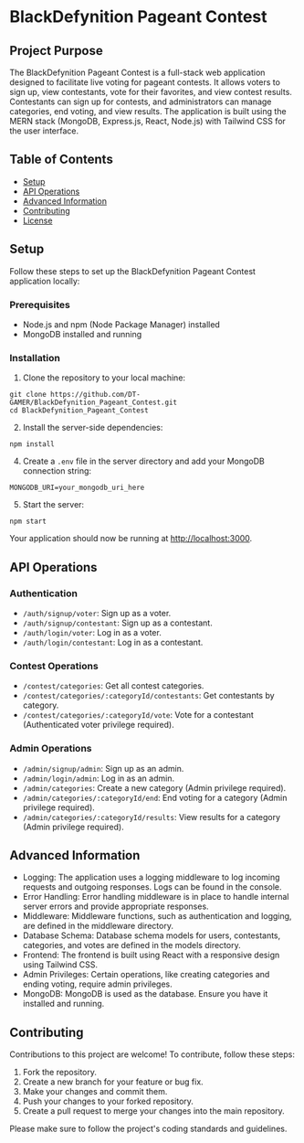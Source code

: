 # BlackDefynition Pageant Contest

## Project Purpose

The BlackDefynition Pageant Contest is a full-stack web application designed to facilitate live voting for pageant contests. It allows voters to sign up, view contestants, vote for their favorites, and view contest results. Contestants can sign up for contests, and administrators can manage categories, end voting, and view results. The application is built using the MERN stack (MongoDB, Express.js, React, Node.js) with Tailwind CSS for the user interface.

## Table of Contents

- [Setup](#setup)
- [API Operations](#api-operations)
- [Advanced Information](#advanced-information)
- [Contributing](#contributing)
- [License](#license)

## Setup

Follow these steps to set up the BlackDefynition Pageant Contest application locally:

### Prerequisites

- Node.js and npm (Node Package Manager) installed
- MongoDB installed and running

### Installation

1. Clone the repository to your local machine:

```
git clone https://github.com/DT-GAMER/BlackDefynition_Pageant_Contest.git
cd BlackDefynition_Pageant_Contest
```

2. Install the server-side dependencies:

```
npm install
```

4. Create a `.env` file in the server directory and add your MongoDB connection string:

```env
MONGODB_URI=your_mongodb_uri_here
```

5. Start the server:

```
npm start
```

Your application should now be running at [http://localhost:3000](http://localhost:3000).

## API Operations

### Authentication

- `/auth/signup/voter`: Sign up as a voter.
- `/auth/signup/contestant`: Sign up as a contestant.
- `/auth/login/voter`: Log in as a voter.
- `/auth/login/contestant`: Log in as a contestant.

### Contest Operations

- `/contest/categories`: Get all contest categories.
- `/contest/categories/:categoryId/contestants`: Get contestants by category.
- `/contest/categories/:categoryId/vote`: Vote for a contestant (Authenticated voter privilege required).

### Admin Operations

- `/admin/signup/admin`: Sign up as an admin.
- `/admin/login/admin`: Log in as an admin.
- `/admin/categories`: Create a new category (Admin privilege required).
- `/admin/categories/:categoryId/end`: End voting for a category (Admin privilege required).
- `/admin/categories/:categoryId/results`: View results for a category (Admin privilege required).

## Advanced Information

- Logging: The application uses a logging middleware to log incoming requests and outgoing responses. Logs can be found in the console.
- Error Handling: Error handling middleware is in place to handle internal server errors and provide appropriate responses.
- Middleware: Middleware functions, such as authentication and logging, are defined in the middleware directory.
- Database Schema: Database schema models for users, contestants, categories, and votes are defined in the models directory.
- Frontend: The frontend is built using React with a responsive design using Tailwind CSS.
- Admin Privileges: Certain operations, like creating categories and ending voting, require admin privileges.
- MongoDB: MongoDB is used as the database. Ensure you have it installed and running.

## Contributing

Contributions to this project are welcome! To contribute, follow these steps:

1. Fork the repository.
2. Create a new branch for your feature or bug fix.
3. Make your changes and commit them.
4. Push your changes to your forked repository.
5. Create a pull request to merge your changes into the main repository.

Please make sure to follow the project's coding standards and guidelines.


